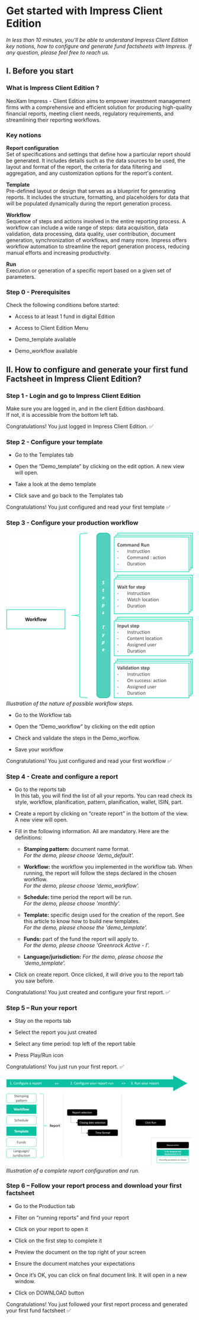 # Get started with Impress Client Edition 

*In less than 10 minutes, you’ll be able to understand Impress Client Edition key notions, how to configure and generate fund factsheets with Impress. If any question, please feel free to reach us.*

## I. Before you start

### What is Impress Client Edition ?
NeoXam Impress - Client Edition aims to empower investment management firms with a comprehensive and efficient solution for producing high-quality financial reports, meeting client needs, regulatory requirements, and streamlining their reporting workflows.

### Key notions

**Report configuration**  
Set of specifications and settings that define how a particular report should be generated. It includes details such as the data sources to be used, the layout and format of the report, the criteria for data filtering and aggregation, and any customization options for the report's content.

**Template**  
Pre-defined layout or design that serves as a blueprint for generating reports. It includes the structure, formatting, and placeholders for data that will be populated dynamically during the report generation process.

**Workflow**  
Sequence of steps and actions involved in the entire reporting process. A workflow can include a wide range of steps: data acquisition, data validation, data processing, data quality, user contribution, document generation, synchronization of workflows, and many more. Impress offers workflow automation to streamline the report generation process, reducing manual efforts and increasing productivity.

**Run**  
Execution or generation of a specific report based on a given set of parameters. 

### Step 0 - Prerequisites
Check the following conditions before started:  

* Access to at least 1 fund in digital Edition  

* Access to Client Edition Menu  

* Demo_template available  

* Demo_workflow available  


## II. How to configure and generate your first fund Factsheet in Impress Client Edition?

### Step 1 - Login and go to Impress Client Edition

Make sure you are logged in, and in the client Edition dashboard.  
If not, it is accessible from the bottom left tab.  

Congratulations! You just logged in Impress Client Edition. ✅

### Step 2 - Configure your template

* Go to the Templates tab  

* Open the “Demo_template” by clicking on the edit option. A new view will open.  

* Take a look at the demo template

* Click save and go back to the Templates tab

Congratulations! You just configured and read your first template ✅ 

### Step 3 - Configure your production workflow

![Workflow Structure](/doc/img/workflowstructure1.png)
*Illustration of the nature of possible workflow steps.*

* Go to the Workflow tab  

* Open the “Demo_workflow” by clicking on the edit option  

* Check and validate the steps in the Demo_worflow.

* Save your workflow  

Congratulations! You just configured and read your first workflow ✅  


### Step 4 - Create and configure a report

* Go to the reports tab  
In this tab, you will find the list of all your reports. You can read check its style, workflow, planification, pattern, planification, wallet, ISIN, part.  

* Create a report by clicking on “create report” in the bottom of the view. A new view will open.
* Fill in the following information. All are mandatory. Here are the definitions:
    * **Stamping pattern:** document name format.  
    *For the demo, please choose 'demo_default'.*

    * **Workflow:** the workflow you implemented in the workflow tab. When running, the report will follow the steps declared in the chosen workflow.  
    *For the demo, please choose 'demo_workflow'.*

    * **Schedule:** time period the report will be run.  
    *For the demo, please choose 'monthly'.*

    * **Template:** specific design used for the creation of the report. See this article to know how to build new templates.    
    *For the demo, please choose the 'demo_template'.*

    * **Funds:** part of the fund the report will apply to.  
    *For the demo, please choose 'Greenrock Active - I'.*

    * **Language/jurisdiction:**
    *For the demo, please choose the 'demo_template'.*

* Click on create report. Once clicked, it will drive you to the report tab you saw before.  

Congratulations! You just created and configure your first report. ✅


### Step 5 – Run your report

* Stay on the reports tab

* Select the report you just created

* Select any time period: top left of the report table

* Press Play/Run icon

Congratulations! You just run your first report. ✅

![Report Run](/doc/img/reportrun1.png)
*Illustration of a complete report configuration and run.*

### Step 6 – Follow your report process and download your first factsheet

* Go to the Production tab

* Filter on “running reports” and find your report

* Click on your report to open it

* Click on the first step to complete it

* Preview the document on the top right of your screen

* Ensure the document matches your expectations

* Once it’s OK, you can click on final document link. It will open in a new window.

* Click on DOWNLOAD button

Congratulations! You just followed your first report process and generated your first fund factsheet ✅




